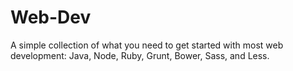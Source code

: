 # Web-Dev

A simple collection of what you need to get started with most web development: Java, Node, Ruby, Grunt, Bower, Sass, and Less.
